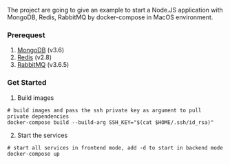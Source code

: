 The project are going to give an example to start a Node.JS application with MongoDB, Redis, RabbitMQ by docker-compose in MacOS environment.

### Prerequest

1.  [MongoDB](http://www.mongodb.com) (v3.6)
2.  [Redis](http://redis.io) (v2.8)
3.  [RabbitMQ](https://www.rabbitmq.com) (v3.6.5)

### Get Started

1. Build images

```shell
# build images and pass the ssh private key as argument to pull private dependencies
docker-compose build --build-arg SSH_KEY="$(cat $HOME/.ssh/id_rsa)"
```

2. Start the services

```shell
# start all services in frontend mode, add -d to start in backend mode
docker-compose up
```